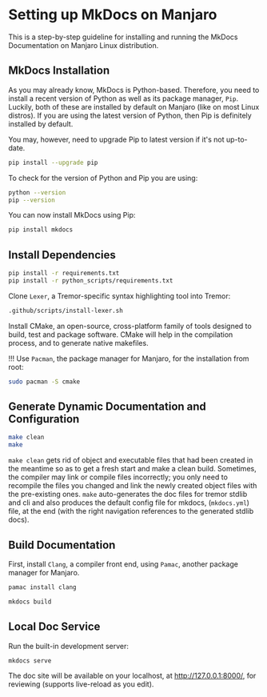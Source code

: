 # Setting up MkDocs on Manjaro 

This is a step-by-step guideline for installing and running the MkDocs Documentation on Manjaro Linux distribution.

## MkDocs Installation

As you may already know, MkDocs is Python-based. Therefore, you need to install a recent version of Python as well as its package manager, `Pip`. Luckily, both of these are installed by default on Manjaro (like on most Linux distros). If you are using the latest version of Python, then Pip is definitely installed by default.

You may, however, need to upgrade Pip to latest version if it's not up-to-date.

```bash
pip install --upgrade pip
```

To check for the version of Python and Pip you are using:

```bash
python --version
pip --version
```

You can now install MkDocs using Pip:

```bash
pip install mkdocs
```

## Install Dependencies

```bash
pip install -r requirements.txt
pip install -r python_scripts/requirements.txt
```

Clone `Lexer`, a Tremor-specific syntax highlighting tool into Tremor:

```bash
.github/scripts/install-lexer.sh
```

Install CMake, an open-source, cross-platform family of tools designed to build, test and package software. CMake will help in the compilation process, and to generate native makefiles.

!!! Use `Pacman`, the package manager for Manjaro, for the installation from root:

```bash
sudo pacman -S cmake
```

## Generate Dynamic Documentation and Configuration

```bash
make clean
make
```

`make clean` gets rid of object and executable files that had been created in the meantime so as to get a fresh start and make a clean build. Sometimes, the compiler may link or compile files incorrectly; you only need to recompile the files you changed and link the newly created object files with the pre-existing ones. `make` auto-generates the doc files for tremor stdlib and cli and also produces the default config file for mkdocs, (`mkdocs.yml`) file, at the end (with the right navigation references to the generated stdlib docs).

## Build Documentation

First, install `Clang`, a compiler front end, using `Pamac`, another package manager for Manjaro.

```bash
pamac install clang
```

```bash
mkdocs build
```

## Local Doc Service

Run the built-in development server:

```bash
mkdocs serve
```

The doc site will be available on your localhost, at http://127.0.0.1:8000/, for reviewing (supports live-reload as you edit).
